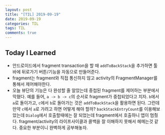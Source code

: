 ```yaml
---
layout: post
title: "[TIL] 2019-09-19"
date: 2019-09-19
categories: TIL
tags: TIL
comments: true
---
```


## Today I Learned
- 안드로이드에서 fragment transaction을 할 때 `addToBackStack`을 추가하면 툴바에 뒤로가기 버튼/기능을 자동으로 만들어준다. 
- fragment는 fragment와 직접 통신하지 않고 activity의 FragmentManager를 통해서 제어해야한다. 
- 오늘 뷰단의 기능은 다 완성할 줄 알았는데 중첩된 fragment를 제어하는 부분에서 막혔다. 예를 들어, `a -> b -> c`의 순서로 fragment가 중첩되었다고 치자. `b`에서 `a`로 돌이가고, `c`에서 `b`로 돌아가는 것은 `addToBackStack`을 활용하면 된다. 그런데 만약 `c`에서 `a`로 가려고 하면 어떻게 해야 할까? `backStackEntryCount`를 이용해보았는데 `Dialog`에서 호출할때에는 잘 되었는데 fragment에서 호출하니 앱이 멈췄다. fragment/activity의 라이프사이클과 콜백을 잘 이해하지 못해서 헤메는것 같다. 중요한 부분이니 완벽하게 공부해놓자.